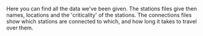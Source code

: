 Here you can find all the data we've been given. The stations files give then
names, locations and the 'criticality' of the stations. The connections files
show which stations are connected to which, and how long it takes to travel
over them.
